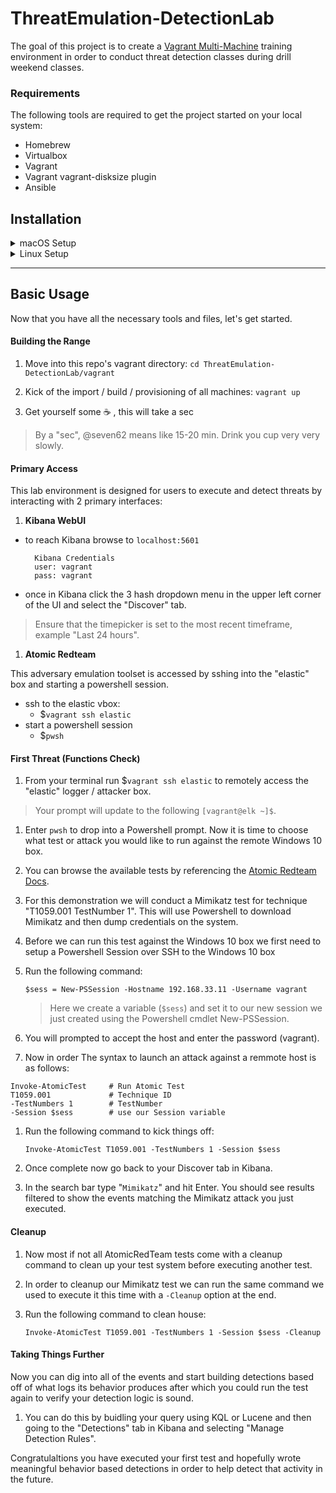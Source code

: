 # ThreatEmulation-DetectionLab

The goal of this project is to create a [Vagrant Multi-Machine]() training environment in order to conduct threat detection classes during drill weekend classes.

### Requirements

The following tools are required to get the project started on your local system:

- Homebrew
- Virtualbox
- Vagrant
- Vagrant vagrant-disksize plugin
- Ansible


## Installation
<details>
  <summary>macOS Setup</summary>
  
  1. Install and Update Homebrew
        * It is recommended to use [Homebrew](https://brew.sh/) which simplifies package management and installation for all requirements
        * Follow the instructions at the above link to use the "one-liner" install method.
        * Update brew: `brew update`
  1. Install remaining requirements. You can copy / paste the following into your terminal:

        ```sh
        brew cask install virtualbox vagrant

        brew install ansible git

        vagrant plugin install vagrant-disksize
        ```
  1. Clone the Project
        * `git clone https://github.com/mocyber/ThreatEmulation-DetectionLab.git`
</details>

<details>
  <summary>Linux Setup</summary>
  <br>

  This section assumes that you're using a RHEL-based distro, preferrably 
  **Centos 7**. All commands assume a root shell (`sudo -s`).
  
  1. Install requirements
        ```sh
        yum groupinstall -y "Development Tools"

        yum install -y \
        kernel-devel \
        kernel-devel-3.10.0-1127.el7.x86_64 \
        epel-release \

        yum install -y ansible
        ```
  
  1. Install Vagrant
        * `yum install -y https://releases.hashicorp.com/vagrant/2.2.10/vagrant_2.2.10_x86_64.rpm`
        * `vagrant plugin install vagrant-disksize`
        * `vagrant plugin install vagrant-vbguest`

  1. Install VirtualBox
        * `curl -o /etc/yum.repos.d/virtualbox.repo http://download.virtualbox.org/virtualbox/rpm/rhel/virtualbox.repo`
        * `rpm --import https://www.virtualbox.org/download/oracle_vbox.asc
        * `yum install -y VirtualBox-6.0`

  1. Clone the Project
        * `git clone https://github.com/mocyber/ThreatEmulation-DetectionLab.git`
</details>




---

## Basic Usage

Now that you have all the necessary tools and files, let's get started.


#### Building the Range

1. Move into this repo's vagrant directory: `cd ThreatEmulation-DetectionLab/vagrant`

1. Kick of the import / build / provisioning of all machines: `vagrant up`

1. Get yourself some :coffee: , this will take a sec

> By a "sec", @seven62 means like 15-20 min. Drink you cup very very slowly.


#### Primary Access

This lab environment is designed for users to execute and detect threats by interacting with 2 primary interfaces:

1. **Kibana WebUI**

- to reach Kibana browse to `localhost:5601`

        Kibana Credentials
        user: vagrant
        pass: vagrant

- once in Kibana click the 3 hash dropdown menu in the upper left corner of the UI and select the "Discover" tab.

> Ensure that the timepicker is set to the most recent timeframe, example "Last 24 hours".

1. **Atomic Redteam**

This adversary emulation toolset is accessed by sshing into the "elastic" box and starting a powershell session.

- ssh to the elastic vbox:
    - $`vagrant ssh elastic`
- start a powershell session
    - $`pwsh`



#### First Threat (Functions Check)

1. From your terminal run $`vagrant ssh elastic` to remotely access the "elastic" logger / attacker box.

> Your prompt will update to the following `[vagrant@elk ~]$`.

1. Enter `pwsh` to drop into a Powershell prompt. Now it is time to choose what test or attack you would like to run against the remote Windows 10 box.

1. You can browse the available tests by referencing the [Atomic Redteam Docs](https://github.com/redcanaryco/atomic-red-team/blob/master/atomics/Indexes/Indexes-Markdown/windows-index.md).

1. For this demonstration we will conduct a Mimikatz test for technique "T1059.001 TestNumber 1". This will use Powershell to download Mimikatz and then dump credentials on the system.

1. Before we can run this test against the Windows 10 box we first need to setup a Powershell Session over SSH to the Windows 10 box

1. Run the following command:  

    `$sess = New-PSSession -Hostname 192.168.33.11 -Username vagrant`

    > Here we create a variable (`$sess`) and set it to our new session we just created using the Powershell cmdlet New-PSSession.

1. You will prompted to accept the host and enter the password (vagrant).

1. Now in order  The syntax to launch an attack against a remmote host is as follows:

```shell
Invoke-AtomicTest     # Run Atomic Test
T1059.001             # Technique ID 
-TestNumbers 1        # TestNumber 
-Session $sess        # use our Session variable
```

1. Run the following command to kick things off:

    `Invoke-AtomicTest T1059.001 -TestNumbers 1 -Session $sess`

1. Once complete now go back to your Discover tab in Kibana.

1. In the search bar type "`Mimikatz`" and hit Enter. You should see results filtered to show the events matching the Mimikatz attack you just executed.


#### Cleanup


1. Now most if not all AtomicRedTeam tests come with a cleanup command to clean up your test system before executing another test.

1. In order to cleanup our Mimikatz test we can run the same command we used to execute it this time with a `-Cleanup` option at the end.

1. Run the following command to clean house: 

    `Invoke-AtomicTest T1059.001 -TestNumbers 1 -Session $sess -Cleanup`


#### Taking Things Further

Now you can dig into all of the events and start building detections based off of what logs its behavior produces after which you could run the test again to verify your detection logic is sound.

1. You can do this by buidling your query using KQL or Lucene and then going to the "Detections" tab in Kibana and selecting "Manage Detection Rules".

Congratulaltions you have executed your first test and hopefully wrote meaningful behavior based detections in order to help detect that activity in the future.
